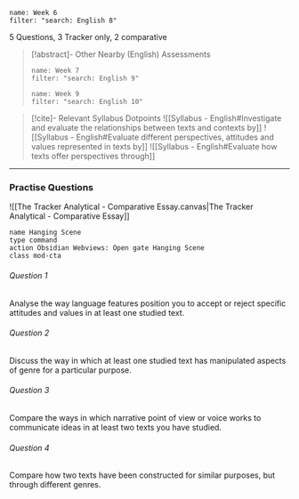 

```todoist
name: Week 6
filter: "search: English 8"
```
5 Questions, 3 Tracker only, 2 comparative
>[!abstract]- Other Nearby (English) Assessments
>```todoist
>name: Week 7
>filter: "search: English 9"
>```
>
>```todoist
>name: Week 9
>filter: "search: English 10"
>```

>[!cite]- Relevant Syllabus Dotpoints
>![[Syllabus - English#Investigate and evaluate the relationships between texts and contexts by]]
>![[Syllabus - English#Evaluate different perspectives, attitudes and values represented in texts by]]
>![[Syllabus - English#Evaluate how texts offer perspectives through]]

---
### Practise Questions
![[The Tracker Analytical - Comparative Essay.canvas|The Tracker Analytical - Comparative Essay]]

```button
name Hanging Scene
type command
action Obsidian Webviews: Open gate Hanging Scene
class mod-cta
```

###### Question 1
Analyse the way language features position you to accept or reject specific attitudes and values in at least one studied text.

###### Question 2
Discuss the way in which at least one studied text has manipulated aspects of genre for a particular purpose.

###### Question 3
Compare the ways in which narrative point of view or voice works to communicate ideas in at least two texts you have studied.

###### Question 4
Compare how two texts have been constructed for similar purposes, but through different genres.
